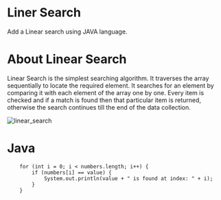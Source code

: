 # Liner Search
Add a Linear search using JAVA language.

# About Linear Search
Linear Search is the simplest searching algorithm. It traverses the array sequentially to locate the required element. It searches for an element by comparing it with each element of the array one by one. Every item is checked and if a match is found then that particular item is returned, otherwise the search continues till the end of the data collection.

![linear_search](https://user-images.githubusercontent.com/35636662/141829537-a0f46e10-5095-4099-b1ac-17fb68ec26c0.gif)

# Java

        for (int i = 0; i < numbers.length; i++) {
            if (numbers[i] == value) {
                System.out.println(value + " is found at index: " + i);
            }
        }
